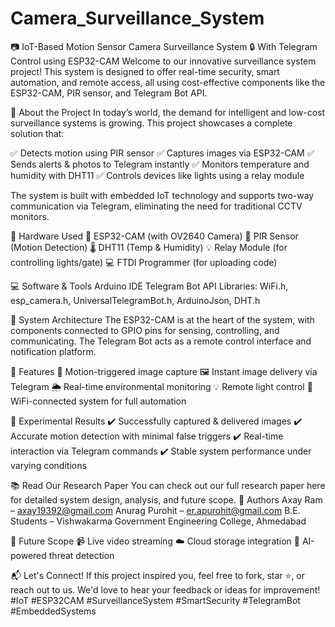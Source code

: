 # Camera_Surveillance_System

📷 IoT-Based Motion Sensor Camera Surveillance System
🔒 With Telegram Control using ESP32-CAM
Welcome to our innovative surveillance system project! This system is designed to offer real-time security, smart automation, and remote access, all using cost-effective components like the ESP32-CAM, PIR sensor, and Telegram Bot API.


🧠 About the Project
In today’s world, the demand for intelligent and low-cost surveillance systems is growing. This project showcases a complete solution that:

✅ Detects motion using PIR sensor
✅ Captures images via ESP32-CAM
✅ Sends alerts & photos to Telegram instantly
✅ Monitors temperature and humidity with DHT11
✅ Controls devices like lights using a relay module

The system is built with embedded IoT technology and supports two-way communication via Telegram, eliminating the need for traditional CCTV monitors.



🔧 Hardware Used
📸 ESP32-CAM (with OV2640 Camera)
👀 PIR Sensor (Motion Detection)
🌡️ DHT11 (Temp & Humidity)
💡 Relay Module (for controlling lights/gate)
💻 FTDI Programmer (for uploading code)



💻 Software & Tools
Arduino IDE
Telegram Bot API
Libraries: WiFi.h, esp_camera.h, UniversalTelegramBot.h, ArduinoJson, DHT.h

📐 System Architecture
The ESP32-CAM is at the heart of the system, with components connected to GPIO pins for sensing, controlling, and communicating. The Telegram Bot acts as a remote control interface and notification platform.

📸 Features
🔔 Motion-triggered image capture
🖼️ Instant image delivery via Telegram
🌦️ Real-time environmental monitoring
💡 Remote light control
📡 WiFi-connected system for full automation

🧪 Experimental Results
✔️ Successfully captured & delivered images
✔️ Accurate motion detection with minimal false triggers
✔️ Real-time interaction via Telegram commands
✔️ Stable system performance under varying conditions

📚 Read Our Research Paper
You can check out our full research paper here for detailed system design, analysis, and future scope.
🤝 Authors
Axay Ram – axay19392@gmail.com
Anurag Purohit – er.apurohit@gmail.com
B.E. Students – Vishwakarma Government Engineering College, Ahmedabad

🧠 Future Scope
📹 Live video streaming
☁️ Cloud storage integration
🧠 AI-powered threat detection

📬 Let's Connect!
If this project inspired you, feel free to fork, star ⭐, or reach out to us. We'd love to hear your feedback or ideas for improvement!
#IoT #ESP32CAM #SurveillanceSystem #SmartSecurity #TelegramBot #EmbeddedSystems
